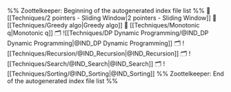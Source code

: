 %% Zoottelkeeper: Beginning of the autogenerated index file list  %%
📄 [[Techniques/2 pointers - Sliding Window|2 pointers - Sliding Window]]
📄 [[Techniques/Greedy algo|Greedy algo]]
📄 [[Techniques/Monotonic q|Monotonic q]]
🗂️ ![[Techniques/DP Dynamic Programming/@IND_DP Dynamic Programming|@IND_DP Dynamic Programming]]
🗂️ ![[Techniques/Recursion/@IND_Recursion|@IND_Recursion]]
🗂️ ![[Techniques/Search/@IND_Search|@IND_Search]]
🗂️ ![[Techniques/Sorting/@IND_Sorting|@IND_Sorting]]
%% Zoottelkeeper: End of the autogenerated index file list  %%
